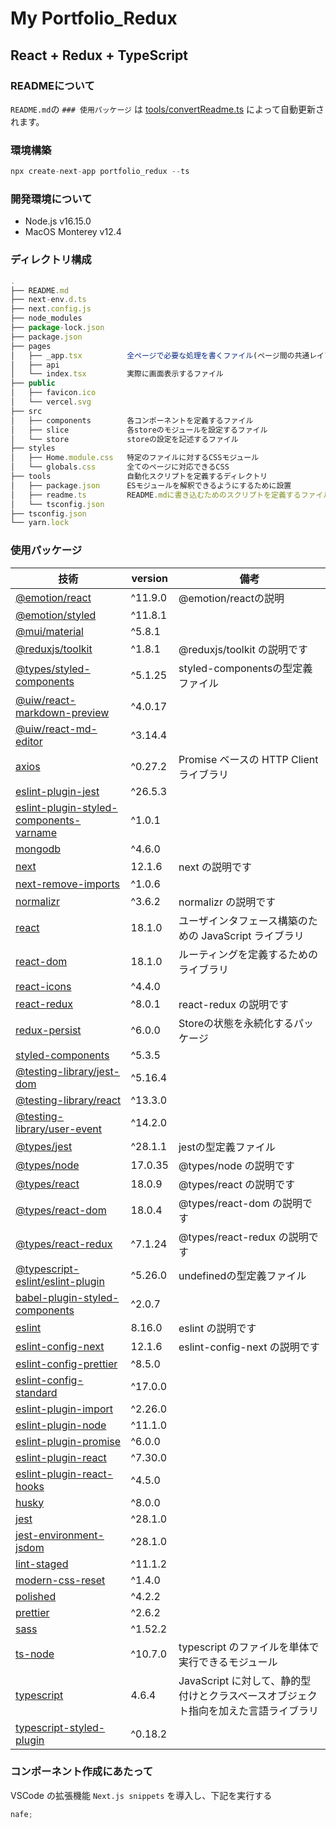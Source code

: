 # My Portfolio_Redux

## React + Redux + TypeScript

### READMEについて

`README.md`の `### 使用パッケージ` は [tools/convertReadme.ts](https://github.com/Yuisei-Maruyama/MyPortfolio_Redux/blob/main/tools/convertReadme.ts) によって自動更新されます。

### 環境構築

```ts
npx create-next-app portfolio_redux --ts
```

 ### 開発環境について

- Node.js v16.15.0
- MacOS Monterey v12.4

### ディレクトリ構成

```ts
.
├── README.md
├── next-env.d.ts
├── next.config.js
├── node_modules
├── package-lock.json
├── package.json
├── pages
│   ├── _app.tsx          全ページで必要な処理を書くファイル(ページ間の共通レイアウト・共通のstate・グローバルなCSS・各Routeコンポーネントのラップ・ReduxのProvider設定など)
│   ├── api
│   └── index.tsx         実際に画面表示するファイル
├── public
│   ├── favicon.ico
│   └── vercel.svg
├── src
│   ├── components        各コンポーネントを定義するファイル
│   ├── slice             各storeのモジュールを設定するファイル
│   └── store             storeの設定を記述するファイル
├── styles
│   ├── Home.module.css   特定のファイルに対するCSSモジュール
│   └── globals.css       全てのページに対応できるCSS
├── tools                 自動化スクリプトを定義するディレクトリ
│   ├── package.json      ESモジュールを解釈できるようにするために設置
│   ├── readme.ts         README.mdに書き込むためのスクリプトを定義するファイル
│   └── tsconfig.json
├── tsconfig.json
└── yarn.lock
```

### 使用パッケージ

| 技術 | version | 備考 |
| ---- | ------- | ---- |
| [@emotion/react](https://www.npmjs.com/package/@emotion/react) | ^11.9.0 | @emotion/reactの説明 |
| [@emotion/styled](https://www.npmjs.com/package/@emotion/styled) | ^11.8.1 |  |
| [@mui/material](https://www.npmjs.com/package/@mui/material) | ^5.8.1 |  |
| [@reduxjs/toolkit](https://www.npmjs.com/package/@reduxjs/toolkit) | ^1.8.1 | @reduxjs/toolkit の説明です |
| [@types/styled-components](https://www.npmjs.com/package/@types/styled-components) | ^5.1.25 | styled-componentsの型定義ファイル |
| [@uiw/react-markdown-preview](https://www.npmjs.com/package/@uiw/react-markdown-preview) | ^4.0.17 |  |
| [@uiw/react-md-editor](https://www.npmjs.com/package/@uiw/react-md-editor) | ^3.14.4 |  |
| [axios](https://www.npmjs.com/package/axios) | ^0.27.2 | Promise ベースの HTTP Client ライブラリ |
| [eslint-plugin-jest](https://www.npmjs.com/package/eslint-plugin-jest) | ^26.5.3 |  |
| [eslint-plugin-styled-components-varname](https://www.npmjs.com/package/eslint-plugin-styled-components-varname) | ^1.0.1 |  |
| [mongodb](https://www.npmjs.com/package/mongodb) | ^4.6.0 |  |
| [next](https://www.npmjs.com/package/next) | 12.1.6 | next の説明です |
| [next-remove-imports](https://www.npmjs.com/package/next-remove-imports) | ^1.0.6 |  |
| [normalizr](https://www.npmjs.com/package/normalizr) | ^3.6.2 | normalizr の説明です |
| [react](https://www.npmjs.com/package/react) | 18.1.0 | ユーザインタフェース構築のための JavaScript ライブラリ |
| [react-dom](https://www.npmjs.com/package/react-dom) | 18.1.0 | ルーティングを定義するためのライブラリ |
| [react-icons](https://www.npmjs.com/package/react-icons) | ^4.4.0 |  |
| [react-redux](https://www.npmjs.com/package/react-redux) | ^8.0.1 | react-redux の説明です |
| [redux-persist](https://www.npmjs.com/package/redux-persist) | ^6.0.0 | Storeの状態を永続化するパッケージ |
| [styled-components](https://www.npmjs.com/package/styled-components) | ^5.3.5 |  |
| [@testing-library/jest-dom](https://www.npmjs.com/package/@testing-library/jest-dom) | ^5.16.4 |  |
| [@testing-library/react](https://www.npmjs.com/package/@testing-library/react) | ^13.3.0 |  |
| [@testing-library/user-event](https://www.npmjs.com/package/@testing-library/user-event) | ^14.2.0 |  |
| [@types/jest](https://www.npmjs.com/package/@types/jest) | ^28.1.1 | jestの型定義ファイル |
| [@types/node](https://www.npmjs.com/package/@types/node) | 17.0.35 | @types/node の説明です |
| [@types/react](https://www.npmjs.com/package/@types/react) | 18.0.9 | @types/react の説明です |
| [@types/react-dom](https://www.npmjs.com/package/@types/react-dom) | 18.0.4 | @types/react-dom の説明です |
| [@types/react-redux](https://www.npmjs.com/package/@types/react-redux) | ^7.1.24 | @types/react-redux の説明です |
| [@typescript-eslint/eslint-plugin](https://www.npmjs.com/package/@typescript-eslint/eslint-plugin) | ^5.26.0 | undefinedの型定義ファイル |
| [babel-plugin-styled-components](https://www.npmjs.com/package/babel-plugin-styled-components) | ^2.0.7 |  |
| [eslint](https://www.npmjs.com/package/eslint) | 8.16.0 | eslint の説明です |
| [eslint-config-next](https://www.npmjs.com/package/eslint-config-next) | 12.1.6 | eslint-config-next の説明です |
| [eslint-config-prettier](https://www.npmjs.com/package/eslint-config-prettier) | ^8.5.0 |  |
| [eslint-config-standard](https://www.npmjs.com/package/eslint-config-standard) | ^17.0.0 |  |
| [eslint-plugin-import](https://www.npmjs.com/package/eslint-plugin-import) | ^2.26.0 |  |
| [eslint-plugin-node](https://www.npmjs.com/package/eslint-plugin-node) | ^11.1.0 |  |
| [eslint-plugin-promise](https://www.npmjs.com/package/eslint-plugin-promise) | ^6.0.0 |  |
| [eslint-plugin-react](https://www.npmjs.com/package/eslint-plugin-react) | ^7.30.0 |  |
| [eslint-plugin-react-hooks](https://www.npmjs.com/package/eslint-plugin-react-hooks) | ^4.5.0 |  |
| [husky](https://www.npmjs.com/package/husky) | ^8.0.0 |  |
| [jest](https://www.npmjs.com/package/jest) | ^28.1.0 |  |
| [jest-environment-jsdom](https://www.npmjs.com/package/jest-environment-jsdom) | ^28.1.0 |  |
| [lint-staged](https://www.npmjs.com/package/lint-staged) | ^11.1.2 |  |
| [modern-css-reset](https://www.npmjs.com/package/modern-css-reset) | ^1.4.0 |  |
| [polished](https://www.npmjs.com/package/polished) | ^4.2.2 |  |
| [prettier](https://www.npmjs.com/package/prettier) | ^2.6.2 |  |
| [sass](https://www.npmjs.com/package/sass) | ^1.52.2 |  |
| [ts-node](https://www.npmjs.com/package/ts-node) | ^10.7.0 | typescript のファイルを単体で実行できるモジュール |
| [typescript](https://www.npmjs.com/package/typescript) | 4.6.4 | JavaScript に対して、静的型付けとクラスベースオブジェクト指向を加えた言語ライブラリ |
| [typescript-styled-plugin](https://www.npmjs.com/package/typescript-styled-plugin) | ^0.18.2 |  |

### コンポーネント作成にあたって

VSCode の拡張機能 `Next.js snippets` を導入し、下記を実行する

```ts
nafe;
```
